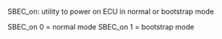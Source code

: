 SBEC_on: utility to power on ECU
in normal or bootstrap mode

SBEC_on 0 = normal mode
SBEC_on 1 = bootstrap mode